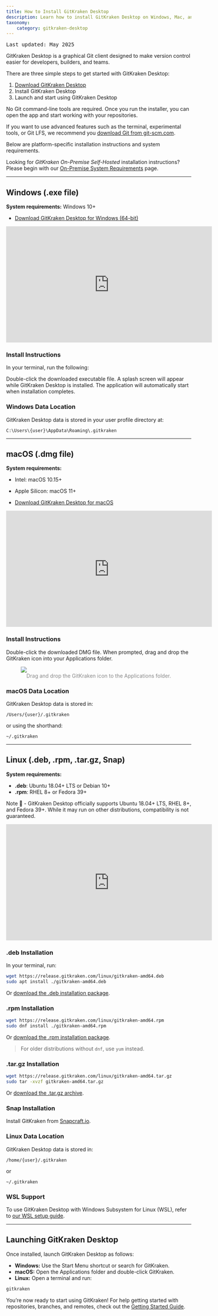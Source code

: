 ```yaml
---
title: How to Install GitKraken Desktop
description: Learn how to install GitKraken Desktop on Windows, Mac, and Linux.
taxonomy:
    category: gitkraken-desktop
---
```

<kbd>Last updated: May 2025</kbd>

GitKraken Desktop is a graphical Git client designed to make version control easier for developers, builders, and teams.

There are three simple steps to get started with GitKraken Desktop:

1. [Download GitKraken Desktop](https://gitkraken.com/download?product=gitkraken&source=help_center)
2. Install GitKraken Desktop
3. Launch and start using GitKraken Desktop

No Git command-line tools are required. Once you run the installer, you can open the app and start working with your repositories.

If you want to use advanced features such as the terminal, experimental tools, or Git LFS, we recommend you [download Git from git-scm.com](https://git-scm.com/).

Below are platform-specific installation instructions and system requirements.

<div class='callout callout--basic'>
    <p>Looking for <em>GitKraken On-Premise Self-Hosted</em> installation instructions? Please begin with our <a href="/enterprise/system-requirements">On-Premise System Requirements</a> page.</p>
</div>

---

## Windows (.exe file)

**System requirements:** Windows 10+

- [Download GitKraken Desktop for Windows (64-bit)](https://gitkraken.com/download/windows64)

<div class='embed-container embed-container--16-9'>
    <iframe width="560" height="315" src="https://www.youtube.com/embed/obIK_732_9M?ecver=1" frameborder="0" allowfullscreen></iframe>
</div>

### Install Instructions

In your terminal, run the following:

Double-click the downloaded executable file. A splash screen will appear while GitKraken Desktop is installed. The application will automatically start when installation completes.

### Windows Data Location

GitKraken Desktop data is stored in your user profile directory at:

```
C:\Users\{user}\AppData\Roaming\.gitkraken
```

---

## macOS (.dmg file)

**System requirements:**
- Intel: macOS 10.15+
- Apple Silicon: macOS 11+

- [Download GitKraken Desktop for macOS](https://gitkraken.com/download/mac?product=gitkraken&source=help_center)

<div class='embed-container embed-container--16-9'>
    <iframe width="560" height="315" src="https://www.youtube.com/embed/22HD1ZnNytk?ecver=1" frameborder="0" allowfullscreen></iframe>
</div>

### Install Instructions

Double-click the downloaded DMG file. When prompted, drag and drop the GitKraken icon into your Applications folder.

<figure class='figure center'>
    <img src="/wp-content/uploads/mac-install.png" class="help-center-img img-bordered">
    <figcaption style="text-align: center; color: #888;">Drag and drop the GitKraken icon to the Applications folder.</figcaption>
</figure>

### macOS Data Location

GitKraken Desktop data is stored in:

```
/Users/{user}/.gitkraken
```

or using the shorthand:

```
~/.gitkraken
```

---

## Linux (.deb, .rpm, .tar.gz, Snap)

**System requirements:**
- **.deb**: Ubuntu 18.04+ LTS or Debian 10+
- **.rpm**: RHEL 8+ or Fedora 39+

<div class='callout callout--warning'>
    <p>Note 📝 - GitKraken Desktop officially supports Ubuntu 18.04+ LTS, RHEL 8+, and Fedora 39+. While it may run on other distributions, compatibility is not guaranteed.</p>
</div>

<div class='embed-container embed-container--16-9'>
    <iframe width="560" height="315" src="https://www.youtube.com/embed/Cx4aQzlMSw4?ecver=1" frameborder="0" allowfullscreen></iframe>
</div>

### .deb Installation
In your terminal, run:
```bash
wget https://release.gitkraken.com/linux/gitkraken-amd64.deb
sudo apt install ./gitkraken-amd64.deb
```
Or [download the .deb installation package](https://gitkraken.com/download/linux-deb?product=gitkraken&source=help_center).

### .rpm Installation
```bash
wget https://release.gitkraken.com/linux/gitkraken-amd64.rpm
sudo dnf install ./gitkraken-amd64.rpm
```
Or [download the .rpm installation package](https://gitkraken.com/download/linux-rpm?product=gitkraken&source=help_center).

> For older distributions without `dnf`, use `yum` instead.

### .tar.gz Installation
```bash
wget https://release.gitkraken.com/linux/gitkraken-amd64.tar.gz
sudo tar -xvzf gitkraken-amd64.tar.gz
```
Or [download the .tar.gz archive](https://gitkraken.com/download/linux-gzip?product=gitkraken&source=help_center).

### Snap Installation

Install GitKraken from [Snapcraft.io](https://snapcraft.io/gitkraken?product=gitkraken&source=help_center).

### Linux Data Location

GitKraken Desktop data is stored in:

```
/home/{user}/.gitkraken
```

or

```
~/.gitkraken
```

### WSL Support

To use GitKraken Desktop with Windows Subsystem for Linux (WSL), refer to [our WSL setup guide](https://help.gitkraken.com/gitkraken-desktop/windows-subsystem-for-linux/).

---

## Launching GitKraken Desktop

Once installed, launch GitKraken Desktop as follows:

- **Windows:** Use the Start Menu shortcut or search for GitKraken.
- **macOS:** Open the Applications folder and double-click GitKraken.
- **Linux:** Open a terminal and run:

```bash
gitkraken
```

You’re now ready to start using GitKraken! For help getting started with repositories, branches, and remotes, check out the [Getting Started Guide](https://help.gitkraken.com/gitkraken-client/introduction-to-gitkraken-client/).

